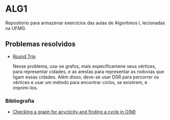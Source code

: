 # ALG1
Repositório para armazenar exercícios das aulas de Algoritmos I, lecionadas na UFMG.

## Problemas resolvidos
<ul>
  <li><a href="https://cses.fi/problemset/task/1669" title="">Round Trip</a></li>
  <p>Nesse problema, usa-se grafos, mais especificamene seus vértices, para representar cidades, e as arestas para representar as rodovias que ligam essas cidades. Além disso, deve-se usar DSR para percorrer os vértices e usar um método para encontrar ciclos, se existirem, e imprimi-los.</p>
</ul>

### Bibliografia
<ul>
  <li><a href="https://cp-algorithms.com/graph/finding-cycle.html)https://cp-algorithms.com/graph/finding-cycle.html" title="Link">Checking a graph for acyclicity and finding a cycle in O(M)</a></li>
</ul>
